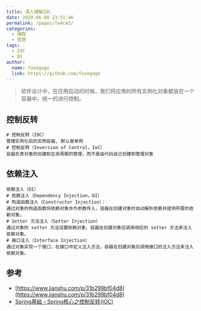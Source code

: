 ```yaml
---
title: 深入理解IOC
date: 2020-06-08 23:51:46
permalink: /pages/fa4c42/
categories:
  - 编程
  - 思想
tags:
  - IOC
  - DI
author:
  name: fovegage
  link: https://github.com/fovegage
---
```


> 软件设计中，在应用启动的时候，我们将应用的所有实例化对象都放在一个容器中，统一的进行控制。

## 控制反转

```
# 控制反转（IOC）
管理实例化后的实例容器, 默认是单例
# 控制反转（Inversion of Control，IoC）  
容器负责对象的创建和生命周期的管理，而不是由代码自己创建和管理对象
```

## 依赖注入

```
依赖注入（DI）
# 依赖注入（Dependency Injection，DI）  
# 构造函数注入（Constructor Injection）：  
通过对象的构造函数将依赖对象作为参数传入，容器在创建对象时自动解析依赖并提供所需的依赖对象。  
# Setter 方法注入（Setter Injection）  
通过对象的 setter 方法设置依赖对象，容器在创建对象后调用相应的 setter 方法来注入依赖对象。  
# 接口注入（Interface Injection）  
通过对象实现一个接口，在接口中定义注入方法，容器在创建对象后调用接口的注入方法来注入依赖对象。 
```

## 参考

- [https://www.jianshu.com/p/31b299bf04d8](https://www.jianshu.com/p/31b299bf04d8)
- [Spring基础 - Spring核心之控制反转(IOC)](https://pdai.tech/md/spring/spring-x-framework-ioc.html)